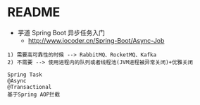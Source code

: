 # README

- 芋道 Spring Boot 异步任务入门
    - <http://www.iocoder.cn/Spring-Boot/Async-Job>

```
1) 需要高可靠性的时候 --> RabbitMQ、RocketMQ、Kafka 
2) 不需要 --> 使用进程内的队列或者线程池(JVM进程被异常关闭)+优雅关闭

Spring Task
@Async
@Transactional
基于Spring AOP拦截


```
